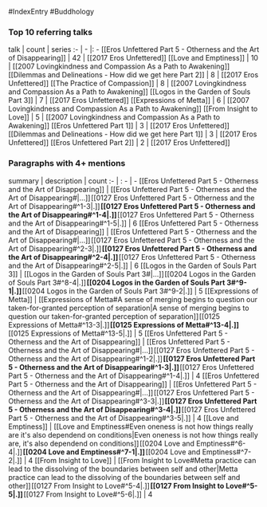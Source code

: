 #IndexEntry #Buddhology

### Top 10 referring talks
talk | count | series
:- | - |: -
[[Eros Unfettered Part 5 - Otherness and the Art of Disappearing]] | 42 | [[2017 Eros Unfettered]]
[[Love and Emptiness]] | 10 | [[2007 Lovingkindness and Compassion As a Path to Awakening]]
[[Dilemmas and Delineations - How did we get here Part 2]] | 8 | [[2017 Eros Unfettered]]
[[The Practice of Compassion]] | 8 | [[2007 Lovingkindness and Compassion As a Path to Awakening]]
[[Logos in the Garden of Souls Part 3]] | 7 | [[2017 Eros Unfettered]]
[[Expressions of Metta]] | 6 | [[2007 Lovingkindness and Compassion As a Path to Awakening]]
[[From Insight to Love]] | 5 | [[2007 Lovingkindness and Compassion As a Path to Awakening]]
[[Eros Unfettered Part 1]] | 3 | [[2017 Eros Unfettered]]
[[Dilemmas and Delineations - How did we get here Part 1]] | 3 | [[2017 Eros Unfettered]]
[[Eros Unfettered Part 2]] | 2 | [[2017 Eros Unfettered]]

### Paragraphs with 4+ mentions
summary | description | count
:- | : - | -
[[Eros Unfettered Part 5 - Otherness and the Art of Disappearing]] | [[Eros Unfettered Part 5 - Otherness and the Art of Disappearing#\|...]] [[0127 Eros Unfettered Part 5 - Otherness and the Art of Disappearing#^1-3\|.]] **[[0127 Eros Unfettered Part 5 - Otherness and the Art of Disappearing#^1-4\|.]]** [[0127 Eros Unfettered Part 5 - Otherness and the Art of Disappearing#^1-5\|.]] | 6
[[Eros Unfettered Part 5 - Otherness and the Art of Disappearing]] | [[Eros Unfettered Part 5 - Otherness and the Art of Disappearing#\|...]] [[0127 Eros Unfettered Part 5 - Otherness and the Art of Disappearing#^2-3\|.]] **[[0127 Eros Unfettered Part 5 - Otherness and the Art of Disappearing#^2-4\|.]]** [[0127 Eros Unfettered Part 5 - Otherness and the Art of Disappearing#^2-5\|.]] | 6
[[Logos in the Garden of Souls Part 3]] | [[Logos in the Garden of Souls Part 3#\|...]] [[0204 Logos in the Garden of Souls Part 3#^8-4\|.]] **[[0204 Logos in the Garden of Souls Part 3#^9-1\|.]]** [[0204 Logos in the Garden of Souls Part 3#^9-2\|.]] | 5
[[Expressions of Metta]] | [[Expressions of Metta#A sense of merging begins to question our taken-for-granted perception of separation\|A sense of merging begins to question our taken-for-granted perception of separation]] [[0125 Expressions of Metta#^13-3\|.]] **[[0125 Expressions of Metta#^13-4\|.]]** [[0125 Expressions of Metta#^13-5\|.]] | 5
[[Eros Unfettered Part 5 - Otherness and the Art of Disappearing]] | [[Eros Unfettered Part 5 - Otherness and the Art of Disappearing#\|...]] [[0127 Eros Unfettered Part 5 - Otherness and the Art of Disappearing#^1-2\|.]] **[[0127 Eros Unfettered Part 5 - Otherness and the Art of Disappearing#^1-3\|.]]** [[0127 Eros Unfettered Part 5 - Otherness and the Art of Disappearing#^1-4\|.]] | 4
[[Eros Unfettered Part 5 - Otherness and the Art of Disappearing]] | [[Eros Unfettered Part 5 - Otherness and the Art of Disappearing#\|...]] [[0127 Eros Unfettered Part 5 - Otherness and the Art of Disappearing#^3-3\|.]] **[[0127 Eros Unfettered Part 5 - Otherness and the Art of Disappearing#^3-4\|.]]** [[0127 Eros Unfettered Part 5 - Otherness and the Art of Disappearing#^3-5\|.]] | 4
[[Love and Emptiness]] | [[Love and Emptiness#Even oneness is not how things really are it's also dependend on conditions\|Even oneness is not how things really are, it's also dependend on conditions]] [[0204 Love and Emptiness#^6-4\|.]] **[[0204 Love and Emptiness#^7-1\|.]]** [[0204 Love and Emptiness#^7-2\|.]] | 4
[[From Insight to Love]] | [[From Insight to Love#Metta practice can lead to the dissolving of the boundaries between self and other\|Metta practice can lead to the dissolving of the boundaries between self and other]] [[0127 From Insight to Love#^5-4\|.]] **[[0127 From Insight to Love#^5-5\|.]]** [[0127 From Insight to Love#^5-6\|.]] | 4

